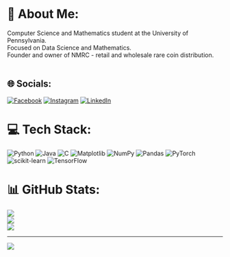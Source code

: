 # 💫 About Me:
Computer Science and Mathematics student at the University of Pennsylvania.<br>Focused on Data Science and Mathematics.<br>Founder and owner of NMRC - retail and wholesale rare coin distribution.<br><br>


## 🌐 Socials:
[![Facebook](https://img.shields.io/badge/Facebook-%231877F2.svg?logo=Facebook&logoColor=white)](https://facebook.com/https://www.facebook.com/nicolas.morabito.50/) [![Instagram](https://img.shields.io/badge/Instagram-%23E4405F.svg?logo=Instagram&logoColor=white)](https://instagram.com/@nicks.coins) [![LinkedIn](https://img.shields.io/badge/LinkedIn-%230077B5.svg?logo=linkedin&logoColor=white)](https://linkedin.com/in/https://www.linkedin.com/in/nicolas-morabito-749376222/) 

# 💻 Tech Stack:
![Python](https://img.shields.io/badge/python-3670A0?style=for-the-badge&logo=python&logoColor=ffdd54) ![Java](https://img.shields.io/badge/java-%23ED8B00.svg?style=for-the-badge&logo=openjdk&logoColor=white) ![C](https://img.shields.io/badge/c-%2300599C.svg?style=for-the-badge&logo=c&logoColor=white) ![Matplotlib](https://img.shields.io/badge/Matplotlib-%23ffffff.svg?style=for-the-badge&logo=Matplotlib&logoColor=black) ![NumPy](https://img.shields.io/badge/numpy-%23013243.svg?style=for-the-badge&logo=numpy&logoColor=white) ![Pandas](https://img.shields.io/badge/pandas-%23150458.svg?style=for-the-badge&logo=pandas&logoColor=white) ![PyTorch](https://img.shields.io/badge/PyTorch-%23EE4C2C.svg?style=for-the-badge&logo=PyTorch&logoColor=white) ![scikit-learn](https://img.shields.io/badge/scikit--learn-%23F7931E.svg?style=for-the-badge&logo=scikit-learn&logoColor=white) ![TensorFlow](https://img.shields.io/badge/TensorFlow-%23FF6F00.svg?style=for-the-badge&logo=TensorFlow&logoColor=white)
# 📊 GitHub Stats:
![](https://github-readme-stats.vercel.app/api?username=nsmorabito&theme=dark&hide_border=false&include_all_commits=false&count_private=false)<br/>
![](https://github-readme-streak-stats.herokuapp.com/?user=nsmorabito&theme=dark&hide_border=false)<br/>
![](https://github-readme-stats.vercel.app/api/top-langs/?username=nsmorabito&theme=dark&hide_border=false&include_all_commits=false&count_private=false&layout=compact)

---
[![](https://visitcount.itsvg.in/api?id=nsmorabito&icon=0&color=0)](https://visitcount.itsvg.in)

